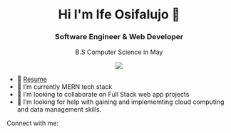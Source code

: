 <h1 align="center"> Hi I'm Ife Osifalujo 👋</h1>

<h3 align="center">Software Engineer & Web Developer</h3>
<p align="center">B.S Computer Science in May</p>

<p align="center"><a href="https://u8views.com/github/osifalujoi1"><img src="https://u8views.com/api/v1/github/profiles/122557631/views/total-count.svg"></a></p>


- 📄 [Resume](https://ifeosifalujoresume.tiiny.site/)
- 🌱 I’m currently MERN tech stack
- 👯 I’m looking to collaborate on Full Stack web app projects
- 🤔 I’m looking for help with gaining and implememting cloud computing and data management skills.

Connect with me:





